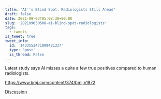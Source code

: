 ```yaml
---
title: 'AI''s Blind Spot: Radiologists Still Ahead'
draft: false
date: 2021-09-03T05:08:38+00:00
slug: '202109030508-ai-blind-spot-radiologists'
tags:
  - tweets
is_tweet: true
tweet_info:
  id: '1433552471809421337'
  type: 'post'
  is_thread: False
---
```




Latest study says AI misses a quite a few true positives compared to human radiologists.

<https://www.bmj.com/content/374/bmj.n1872>

[Discussion](https://x.com/sytelus/status/1433552471809421337)
